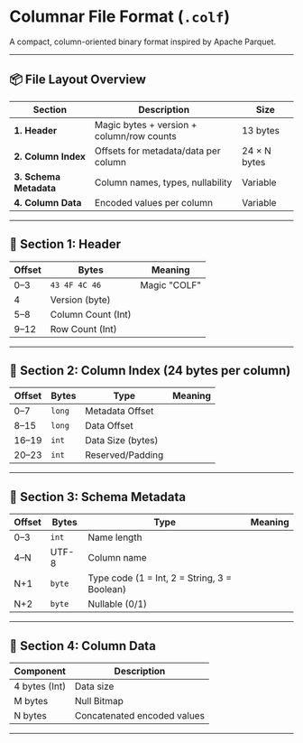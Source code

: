 # Columnar File Format (`.colf`)

A compact, column-oriented binary format inspired by Apache Parquet.

---

## 📦 File Layout Overview

| Section | Description | Size |
|----------|--------------|------|
| **1. Header** | Magic bytes + version + column/row counts | 13 bytes |
| **2. Column Index** | Offsets for metadata/data per column | 24 × N bytes |
| **3. Schema Metadata** | Column names, types, nullability | Variable |
| **4. Column Data** | Encoded values per column | Variable |

---

## 🧱 Section 1: Header

| Offset | Bytes | Meaning |
|---------|--------|---------|
| 0–3 | `43 4F 4C 46` | Magic "COLF" |
| 4 | Version (byte) |
| 5–8 | Column Count (Int) |
| 9–12 | Row Count (Int) |

---

## 📇 Section 2: Column Index (24 bytes per column)

| Offset | Bytes | Type | Meaning |
|---------|--------|------|---------|
| 0–7 | `long` | Metadata Offset |
| 8–15 | `long` | Data Offset |
| 16–19 | `int` | Data Size (bytes) |
| 20–23 | `int` | Reserved/Padding |

---

## 🧩 Section 3: Schema Metadata

| Offset | Bytes | Type | Meaning |
|---------|--------|------|---------|
| 0–3 | `int` | Name length |
| 4–N | UTF-8 | Column name |
| N+1 | `byte` | Type code (1 = Int, 2 = String, 3 = Boolean) |
| N+2 | `byte` | Nullable (0/1) |

---

## 🧮 Section 4: Column Data

| Component     | Description                 |
|---------------|-----------------------------|
| 4 bytes (Int) | Data size                   |
 | M bytes       | Null Bitmap                 | 
| N bytes       | Concatenated encoded values |

---



